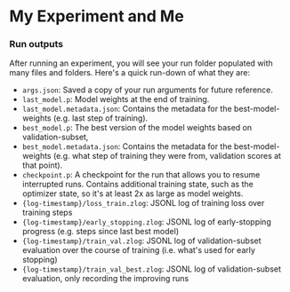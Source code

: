 # My Experiment and Me

### Run outputs

After running an experiment, you will see your run folder populated with many files and folders. Here's a quick run-down of what they are:

* `args.json`: Saved a copy of your run arguments for future reference.
* `last_model.p`: Model weights at the end of training.
* `last_model.metadata.json`: Contains the metadata for the best-model-weights (e.g. last step of training).
* `best_model.p`: The best version of the model weights based on validation-subset,
* `best_model.metadata.json`: Contains the metadata for the best-model-weights (e.g. what step of training they were from, validation scores at that point).  
* `checkpoint.p`: A checkpoint for the run that allows you to resume interrupted runs. Contains additional training state, such as the optimizer state, so it's at least 2x as large as model weights.
* `{log-timestamp}/loss_train.zlog`: JSONL log of training loss over training steps
* `{log-timestamp}/early_stopping.zlog`: JSONL log of early-stopping progress (e.g. steps since last best model)
* `{log-timestamp}/train_val.zlog`: JSONL log of validation-subset evaluation over the course of training (i.e. what's used for early stopping)
* `{log-timestamp}/train_val_best.zlog`: JSONL log of validation-subset evaluation, only recording the improving runs

